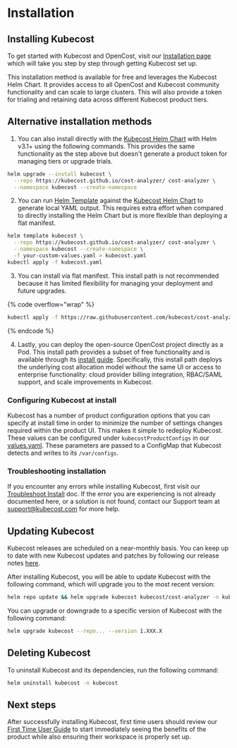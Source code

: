 # Installation

## Installing Kubecost

To get started with Kubecost and OpenCost, visit our [Installation page](https://www.kubecost.com/install#show-instructions) which will take you step by step through getting Kubecost set up.

This installation method is available for free and leverages the Kubecost Helm Chart. It provides access to all OpenCost and Kubecost community functionality and can scale to large clusters. This will also provide a token for trialing and retaining data across different Kubecost product tiers.

## Alternative installation methods

1. You can also install directly with the [Kubecost Helm Chart](https://github.com/kubecost/cost-analyzer-helm-chart/) with Helm v3.1+ using the following commands. This provides the same functionality as the step above but doesn't generate a product token for managing tiers or upgrade trials.

```bash
helm upgrade --install kubecost \
  --repo https://kubecost.github.io/cost-analyzer/ cost-analyzer \
  --namespace kubecost --create-namespace
```

2. You can run [Helm Template](https://helm.sh/docs/helm/helm\_template/) against the [Kubecost Helm Chart](https://github.com/kubecost/cost-analyzer-helm-chart/) to generate local YAML output. This requires extra effort when compared to directly installing the Helm Chart but is more flexible than deploying a flat manifest.

```bash
helm template kubecost \
  --repo https://kubecost.github.io/cost-analyzer/ cost-analyzer \
  --namespace kubecost --create-namespace \
  -f your-custom-values.yaml > kubecost.yaml
kubectl apply -f kubecost.yaml
```

3. You can install via flat manifest. This install path is not recommended because it has limited flexibility for managing your deployment and future upgrades.

{% code overflow="wrap" %}
```bash
kubectl apply -f https://raw.githubusercontent.com/kubecost/cost-analyzer-helm-chart/v2.6/kubecost.yaml
```
{% endcode %}

4. Lastly, you can deploy the open-source OpenCost project directly as a Pod. This install path provides a subset of free functionality and is available through its [install guide](https://www.opencost.io/docs/installation/install). Specifically, this install path deploys the underlying cost allocation model without the same UI or access to enterprise functionality: cloud provider billing integration, RBAC/SAML support, and scale improvements in Kubecost.

### Configuring Kubecost at install

Kubecost has a number of product configuration options that you can specify at install time in order to minimize the number of settings changes required within the product UI. This makes it simple to redeploy Kubecost. These values can be configured under `kubecostProductConfigs` in our [values.yaml](https://github.com/kubecost/cost-analyzer-helm-chart/blob/bb8bcb570e6c52db2ed603f69691ac8a47ff4a26/cost-analyzer/values.yaml#L335). These parameters are passed to a ConfigMap that Kubecost detects and writes to its `/var/configs`.

### Troubleshooting installation

If you encounter any errors while installing Kubecost, first visit our [Troubleshoot Install](/troubleshooting/troubleshoot-install.md) doc. If the error you are experiencing is not already documented here, or a solution is not found, contact our Support team at support@kubecost.com for more help.

## Updating Kubecost

Kubecost releases are scheduled on a near-monthly basis. You can keep up to date with new Kubecost updates and patches by following our release notes [here](https://github.com/kubecost/cost-analyzer-helm-chart/releases).

After installing Kubecost, you will be able to update Kubecost with the following command, which will upgrade you to the most recent version:

```bash
helm repo update && helm upgrade kubecost kubecost/cost-analyzer -n kubecost
```

You can upgrade or downgrade to a specific version of Kubecost with the following command:

```bash
helm upgrade kubecost --repo... --version 1.XXX.X
```

## Deleting Kubecost

To uninstall Kubecost and its dependencies, run the following command:

```bash
helm uninstall kubecost -n kubecost
```

## Next steps

After successfully installing Kubecost, first time users should review our [First Time User Guide](/install-and-configure/install/first-time-user-guide.md) to start immediately seeing the benefits of the product while also ensuring their workspace is properly set up.

